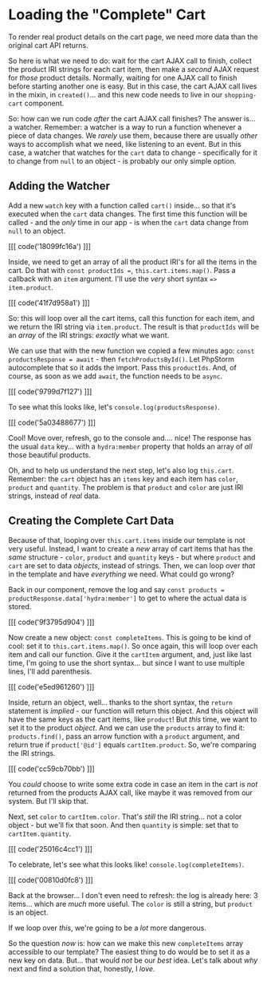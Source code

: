 # Loading the "Complete" Cart

To render real product details on the cart page, we need more data than the original
cart API returns.

So here is what we need to do: wait for the cart AJAX call to finish, collect
the product IRI strings for each cart item, then make a *second* AJAX request for
*those* product details. Normally, waiting for one AJAX call to finish before starting
another one is easy. But in this case, the cart AJAX call lives in the mixin, in
`created()`... and this new code needs to live in our `shopping-cart` component.

So: how can we run code *after* the cart AJAX call finishes? The answer is... a
watcher. Remember: a watcher is a way to run a function whenever a piece of data
changes. We *rarely* use them, because there are usually *other* ways to accomplish
what we need, like listening to an event. But in this case, a watcher that watches
for the `cart` data to change - specifically for it to change from `null` to an
object - is probably our only simple option.

## Adding the Watcher

Add a new `watch` key with a function called `cart()` inside... so that it's executed
when the `cart` data changes. The first time this function will be called -
and the *only* time in our app - is when the `cart` data change from `null` to
an object.

[[[ code('18099fc16a') ]]]

Inside, we need to get an array of all the product IRI's for all the items in
the cart. Do that with `const productIds =`, `this.cart.items.map()`. Pass a
callback with an `item` argument. I'll use the *very* short syntax
`=> item.product`.

[[[ code('41f7d958a1') ]]]

So: this will loop over all the cart items, call this function for each item,
and we return the IRI string via `item.product`. The result is that `productIds`
will be an *array* of the IRI strings: *exactly* what we want.

We can use that with the new function we copied a few minutes ago:
`const productsResponse = await` - then `fetchProductsById()`. Let PhpStorm
autocomplete that so it adds the import. Pass this `productIds`. And, of course,
as soon as we add `await`, the function needs to be `async`.

[[[ code('9799d7f127') ]]]

To see what this looks like, let's `console.log(productsResponse)`.

[[[ code('5a03488677') ]]]

Cool! Move over, refresh, go to the console and.... nice! The response has the
usual `data` key... with a `hydra:member` property that holds an array of *all*
those beautiful products.

Oh, and to help us understand the next step, let's also log `this.cart`. Remember:
the `cart` object has an `items` key and each item has `color`, `product` and
`quantity`. The problem is that `product` and `color` are just IRI strings, instead
of *real* data.

## Creating the Complete Cart Data

Because of that, looping over `this.cart.items` inside our template is not very
useful. Instead, I want to create a *new* array of cart items that has the *same*
structure - `color`, `product` and `quantity` keys - but where `product` and `cart`
are set to data *objects*, instead of strings. Then, we can loop over *that*
in the template and have *everything* we need. What could go wrong?

Back in our component, remove the log and say
`const products = productResponse.data['hydra:member']` to get to where the actual
data is stored.

[[[ code('9f3795d904') ]]]

Now create a new object: `const completeItems`. This is going to be kind
of cool: set it to `this.cart.items.map()`. So once again, this will loop over
each item and call our function. Give it the `cartItem` argument, and, just like
last time, I'm going to use the short syntax... but since I want to use multiple
lines, I'll add parenthesis.

[[[ code('e5ed961260') ]]]

Inside, return an object, well... thanks to the short syntax, the `return` statement
is *implied* - our function will return this object. And this object will have
the same keys as the cart items, like `product`! But *this* time, we want to set
it to the product *object*. And we can use the `products` array to find it:
`products.find()`, pass an arrow function with a `product` argument, and return
true if `product['@id']` equals `cartItem.product`. So, we're comparing the IRI
strings.

[[[ code('cc59cb70bb') ]]]

You *could* choose to write some extra code in case an item in the cart is *not*
returned from the products AJAX call, like maybe it was removed from our system.
But I'll skip that.

Next, set `color` to `cartItem.color`. That's *still* the IRI string... not a
color object - but we'll fix that soon. And then `quantity` is simple: set that
to `cartItem.quantity`.

[[[ code('25016c4cc1') ]]]

To celebrate, let's see what this looks like! `console.log(completeItems)`.

[[[ code('00810d0fc8') ]]]

Back at the browser... I don't even need to refresh: the log is already here:
3 items... which are *much* more useful. The `color` is still a string, but
`product` is an object.

If we loop over *this*, we're going to be a *lot* more dangerous.

So the question *now* is: how can we make this new `completeItems` array accessible
to our template? The easiest thing to do would be to set it as a new key on data.
But... that would *not* be our *best* idea. Let's talk about *why* next and find
a solution that, honestly, I *love*.
